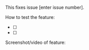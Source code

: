 This fixes issue [enter issue number].

How to test the feature:

- [ ]
- [ ]

Screenshot/video of feature:
